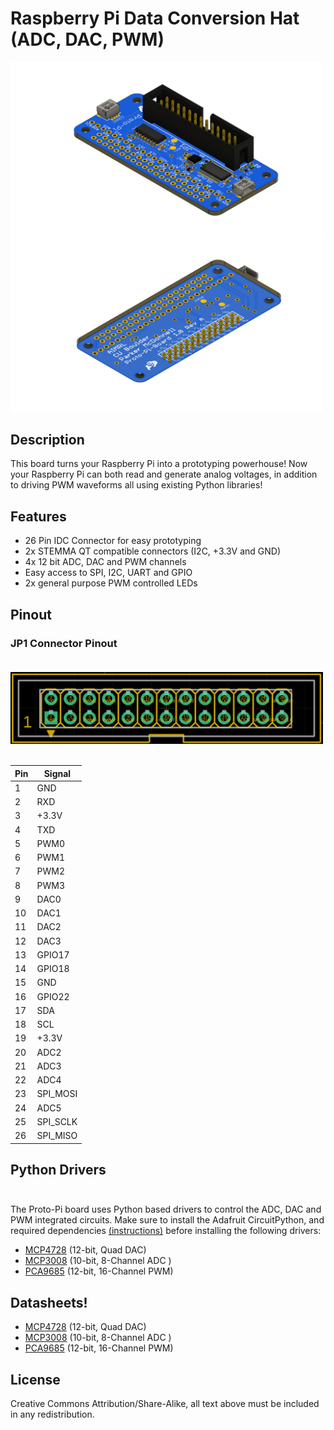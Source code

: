 # Raspberry Pi Data Conversion Hat (ADC, DAC, PWM)

<img src="Photos/Proto-Pi-Board-Top.png?raw=true" width="500px"><br/>
<img src="Photos/Proto-Pi-Board-Bottom.png?raw=true" width="500px"><br/>

## Description

This board turns your Raspberry Pi into a prototyping powerhouse!  Now your Raspberry Pi can both read and generate analog voltages, in addition to driving PWM waveforms all using existing Python libraries!  

## Features

- 26 Pin IDC Connector for easy prototyping
- 2x STEMMA QT compatible connectors (I2C, +3.3V and GND)
- 4x 12 bit ADC, DAC and PWM channels
- Easy access to SPI, I2C, UART and GPIO
- 2x general purpose PWM controlled LEDs 

## Pinout

### JP1 Connector Pinout <br/> <br/>

<img src="Photos/Pin.png?raw=true" width="500px"><br/> <br/>

| Pin | Signal
| --- | --- |
|1	|GND|
|2	|RXD 
|3	|+3.3V 
|4	|TXD | 
|5	|PWM0
|6	|PWM1
|7	|PWM2
|8	|PWM3
|9	|DAC0
|10	|DAC1
|11	|DAC2
|12	|DAC3
|13	|GPIO17
|14	|GPIO18
|15	|GND
|16	|GPIO22
|17	|SDA
|18	|SCL
|19	|+3.3V
|20	|ADC2
|21	|ADC3
|22	|ADC4
|23	|SPI_MOSI
|24	|ADC5
|25	|SPI_SCLK
|26	|SPI_MISO

## Python Drivers <br/> <br/>

The Proto-Pi board uses Python based drivers to control the ADC, DAC and PWM integrated circuits.  Make sure to install the Adafruit CircuitPython, and required dependencies [(instructions)](https://learn.adafruit.com/circuitpython-on-raspberrypi-linux/installing-circuitpython-on-raspberry-pi) before installing the following drivers: 

- [MCP4728](https://github.com/adafruit/Adafruit_CircuitPython_MCP4728) (12-bit, Quad DAC)
- [MCP3008](https://pypi.org/project/adafruit-circuitpython-mcp3xxx/ )  (10-bit, 8-Channel ADC )
- [PCA9685](https://github.com/adafruit/Adafruit_CircuitPython_PCA9685) (12-bit, 16-Channel PWM)

## Datasheets!

- [MCP4728](http://ww1.microchip.com/downloads/en/devicedoc/22187e.pdf) (12-bit, Quad DAC)
- [MCP3008](https://ww1.microchip.com/downloads/en/DeviceDoc/21295d.pdf)  (10-bit, 8-Channel ADC )
- [PCA9685](https://www.nxp.com/docs/en/data-sheet/PCA9685.pdf) (12-bit, 16-Channel PWM)


## License

Creative Commons Attribution/Share-Alike, all text above must be included in any redistribution. 

